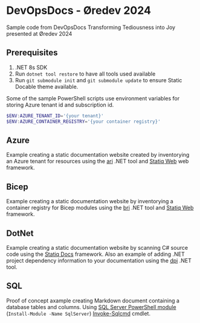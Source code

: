 # DevOpsDocs -  Øredev 2024

Sample code from DevOpsDocs Transforming Tediousness into Joy presented at Øredev 2024

## Prerequisites

1. .NET 8s SDK
1. Run `dotnet tool restore` to have all tools used available
1. Run `git submodule init` and `git submodule update` to ensure Static Docable theme available.

Some of the sample PowerShell scripts use environment variables for storing Azure tenant id and subscription id.

```PowerShell
$ENV:AZURE_TENANT_ID='{your tenant}'
$ENV:AZURE_CONTAINER_REGISTRY='{your container registry}'
```

## Azure

Example creating a static documentation website created by inventorying an Azure tenant for resources using the [ari](https://www.nuget.org/packages/ari) .NET tool and [Statiq Web](https://www.statiq.dev/web) web framework.

## Bicep

Example creating a static documentation website by inventorying a container registry for Bicep modules using the [bri](https://www.nuget.org/packages/bri) .NET tool and [Statiq Web](https://www.statiq.dev/web) framework.

## DotNet

Example creating a static documentation website by scanning C# source code using the [Statiq Docs](https://www.statiq.dev/docs) framework.
Also an example of adding .NET project dependency information to your documentation using the [dpi](https://www.nuget.org/packages/dpi) .NET tool.

## SQL

Proof of concept axample creating Markdown document containing a database tables and columns. Using [SQL Server PowerShell module](https://learn.microsoft.com/en-us/powershell/module/sqlserver/?view=sqlserver-ps) (`Install-Module -Name SqlServer`) [Invoke-Sqlcmd](https://learn.microsoft.com/en-us/powershell/module/sqlserver/invoke-sqlcmd?view=sqlserver-ps) cmdlet.